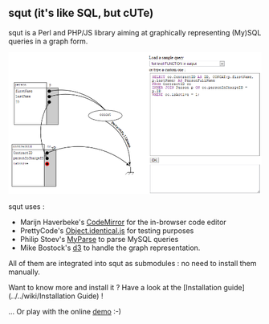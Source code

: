 ## squt (it's like SQL, but cUTe)

squt is a Perl and PHP/JS library aiming at graphically representing (My)SQL queries in a graph form.

![squt example](front-end/images/squt_example.png)

squt uses :
* Marijn Haverbeke's [CodeMirror](https://github.com/marijnh/CodeMirror) for the in-browser code editor
* PrettyCode's [Object.identical.js](https://github.com/prettycode/Object.identical.js.git) for testing purposes
* Philip Stoev's [MyParse](http://search.cpan.org/~philips/DBIx-MyParse/) to parse MySQL queries
* Mike Bostock's [d3](/mbostock/d3) to handle the graph representation.

All of them are integrated into squt as submodules : no need to install them manually.


Want to know more and install it ? Have a look at the [Installation guide](../../wiki/Installation Guide) !

... Or play with the online [demo](http://87.106.165.63/squt/master/front-end/squt.html) :-)
